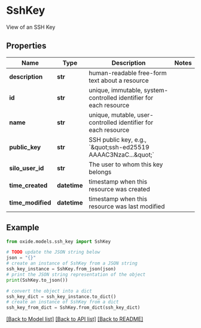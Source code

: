 # SshKey

View of an SSH Key

## Properties

Name | Type | Description | Notes
------------ | ------------- | ------------- | -------------
**description** | **str** | human-readable free-form text about a resource | 
**id** | **str** | unique, immutable, system-controlled identifier for each resource | 
**name** | **str** | unique, mutable, user-controlled identifier for each resource | 
**public_key** | **str** | SSH public key, e.g., &#x60;\&quot;ssh-ed25519 AAAAC3NzaC...\&quot;&#x60; | 
**silo_user_id** | **str** | The user to whom this key belongs | 
**time_created** | **datetime** | timestamp when this resource was created | 
**time_modified** | **datetime** | timestamp when this resource was last modified | 

## Example

```python
from oxide.models.ssh_key import SshKey

# TODO update the JSON string below
json = "{}"
# create an instance of SshKey from a JSON string
ssh_key_instance = SshKey.from_json(json)
# print the JSON string representation of the object
print(SshKey.to_json())

# convert the object into a dict
ssh_key_dict = ssh_key_instance.to_dict()
# create an instance of SshKey from a dict
ssh_key_from_dict = SshKey.from_dict(ssh_key_dict)
```
[[Back to Model list]](../README.md#documentation-for-models) [[Back to API list]](../README.md#documentation-for-api-endpoints) [[Back to README]](../README.md)


